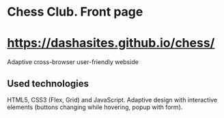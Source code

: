 # Chess Club. Front page

# https://dashasites.github.io/chess/

Adaptive cross-browser user-friendly webside


## Used technologies
HTML5, CSS3 (Flex, Grid) and JavaScript. Adaptive design with interactive elements (buttons changing while hovering, popup with form).
